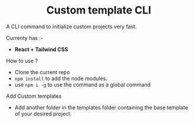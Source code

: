 <h1 align='center'>Custom template CLI</h1>

A CLI command to initialize custom projects very fast.


Currenty has :-
  - <b>React + Tailwind CSS</b>
  
  
How to use ?
  - Clone the current repo
  - `npm install` to add the node modules.
  - use `npm i -g` to use the command as a global command


Add Custom templates 
  - Add another folder in the templates folder containing the base template of your desired project.
  
